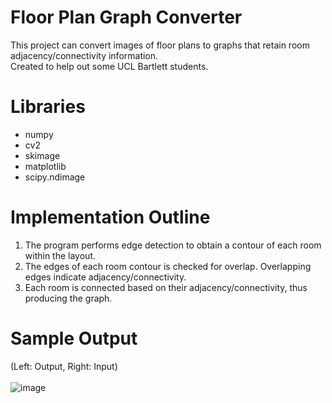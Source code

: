 # Floor Plan Graph Converter
This project can convert images of floor plans to graphs that retain room adjacency/connectivity information. </br>
Created to help out some UCL Bartlett students. </br>

# Libraries
* numpy
* cv2
* skimage
* matplotlib
* scipy.ndimage

# Implementation Outline
1. The program performs edge detection to obtain a contour of each room within the layout. </br>
2. The edges of each room contour is checked for overlap. Overlapping edges indicate adjacency/connectivity. </br>
3. Each room is connected based on their adjacency/connectivity, thus producing the graph.

# Sample Output
(Left: Output, Right: Input) </br></br>
![image](https://github.com/XDDz123/floor-plan-graph/assets/20507222/48803385-de8c-4d44-a5dc-3fbf440ea538)
